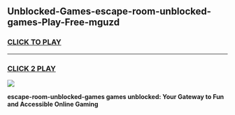 
## Unblocked-Games-escape-room-unblocked-games-Play-Free-mguzd
<h3>
<a href="https://premium76.site?title=escape-room-unblocked-games&ref=18A1">CLICK TO PLAY</a></h3>
<hr>

<h3>
<a href="https://premium76.site?title=escape-room-unblocked-games&ref=18A1">CLICK 2 PLAY</a>
  
</h3>

<a href="https://premium76.site?title=escape-room-unblocked-games&ref=18A1"><img src="https://clearcache.store/games.png"></a>


**escape-room-unblocked-games games unblocked: Your Gateway to Fun and Accessible Online Gaming**

